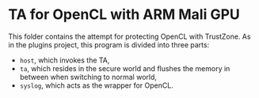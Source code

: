 # TA for OpenCL with ARM Mali GPU
This folder contains the attempt for protecting OpenCL with TrustZone. As in the plugins project, this program is divided into three parts:

 * `host`, which invokes the TA,
 * `ta`, which resides in the secure world and flushes the memory in between when switching to normal world,
 * `syslog`, which acts as the wrapper for OpenCL.